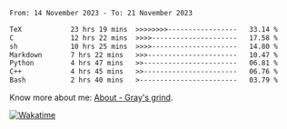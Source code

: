 <!--START_SECTION:waka-->

```txt
From: 14 November 2023 - To: 21 November 2023

TeX            23 hrs 19 mins  >>>>>>>>-----------------   33.14 %
C              12 hrs 22 mins  >>>>---------------------   17.58 %
sh             10 hrs 25 mins  >>>>---------------------   14.80 %
Markdown       7 hrs 22 mins   >>>----------------------   10.47 %
Python         4 hrs 47 mins   >>-----------------------   06.81 %
C++            4 hrs 45 mins   >>-----------------------   06.76 %
Bash           2 hrs 40 mins   >------------------------   03.79 %
```

<!--END_SECTION:waka-->

<!-- [![grayxu's github stats](https://github-readme-stats.vercel.app/api?username=grayxu&count_private=true&show_icons=true)](https://github.com/grayxu) -->

Know more about me: [About - Gray's grind](https://www.grayxu.cn/).
<p align="left">
  <a href="https://wakatime.com/@grayxu" target="_blank">
    <img alt="Wakatime" src="https://wakatime.com/badge/user/c69eb31e-43a1-463f-8968-c3449e386f57.svg"/>
  </a>
</p>

